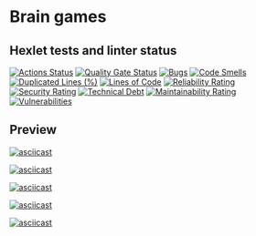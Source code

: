 # Brain games

## Hexlet tests and linter status

[![Actions Status](https://github.com/SlowKingg/python-project-49/actions/workflows/hexlet-check.yml/badge.svg)](https://github.com/SlowKingg/python-project-49/actions)
[![Quality Gate Status](https://sonarcloud.io/api/project_badges/measure?project=SlowKingg_python-project-49&metric=alert_status)](https://sonarcloud.io/summary/new_code?id=SlowKingg_python-project-49)
[![Bugs](https://sonarcloud.io/api/project_badges/measure?project=SlowKingg_python-project-49&metric=bugs)](https://sonarcloud.io/summary/new_code?id=SlowKingg_python-project-49)
[![Code Smells](https://sonarcloud.io/api/project_badges/measure?project=SlowKingg_python-project-49&metric=code_smells)](https://sonarcloud.io/summary/new_code?id=SlowKingg_python-project-49)
[![Duplicated Lines (%)](https://sonarcloud.io/api/project_badges/measure?project=SlowKingg_python-project-49&metric=duplicated_lines_density)](https://sonarcloud.io/summary/new_code?id=SlowKingg_python-project-49)
[![Lines of Code](https://sonarcloud.io/api/project_badges/measure?project=SlowKingg_python-project-49&metric=ncloc)](https://sonarcloud.io/summary/new_code?id=SlowKingg_python-project-49)
[![Reliability Rating](https://sonarcloud.io/api/project_badges/measure?project=SlowKingg_python-project-49&metric=reliability_rating)](https://sonarcloud.io/summary/new_code?id=SlowKingg_python-project-49)
[![Security Rating](https://sonarcloud.io/api/project_badges/measure?project=SlowKingg_python-project-49&metric=security_rating)](https://sonarcloud.io/summary/new_code?id=SlowKingg_python-project-49)
[![Technical Debt](https://sonarcloud.io/api/project_badges/measure?project=SlowKingg_python-project-49&metric=sqale_index)](https://sonarcloud.io/summary/new_code?id=SlowKingg_python-project-49)
[![Maintainability Rating](https://sonarcloud.io/api/project_badges/measure?project=SlowKingg_python-project-49&metric=sqale_rating)](https://sonarcloud.io/summary/new_code?id=SlowKingg_python-project-49)
[![Vulnerabilities](https://sonarcloud.io/api/project_badges/measure?project=SlowKingg_python-project-49&metric=vulnerabilities)](https://sonarcloud.io/summary/new_code?id=SlowKingg_python-project-49)

## Preview

[![asciicast](https://asciinema.org/a/Lf4ySMwiHkim5ceiGFqjpeDCe.svg)](https://asciinema.org/a/Lf4ySMwiHkim5ceiGFqjpeDCe)

[![asciicast](https://asciinema.org/a/4I8Z7y7muHDLSoAXx0gSjOpuF.svg)](https://asciinema.org/a/4I8Z7y7muHDLSoAXx0gSjOpuF)

[![asciicast](https://asciinema.org/a/jchO2RDosOhzeKUn5yz1ZKxpG.svg)](https://asciinema.org/a/jchO2RDosOhzeKUn5yz1ZKxpG)

[![asciicast](https://asciinema.org/a/AvfcLLc15R0y4FMNJcsF1bQHk.svg)](https://asciinema.org/a/AvfcLLc15R0y4FMNJcsF1bQHk)

[![asciicast](https://asciinema.org/a/UjvXaVDKwuz8ZT52yTWJe5z3P.svg)](https://asciinema.org/a/UjvXaVDKwuz8ZT52yTWJe5z3P)
